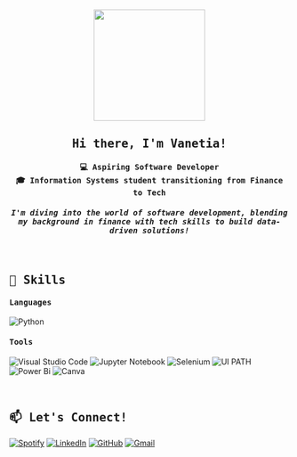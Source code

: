<h3 align="center"><img src="https://media.tenor.com/Py1UPRIlK_YAAAAM/gort-capybara.gif" width="200px" height="200px"></h3>
<h2 align="center"><samp> Hi there, I'm Vanetia! </samp></h2>

<h4 align="center"><samp> 💻 Aspiring Software Developer <br/> 🎓 Information Systems student transitioning from Finance to Tech </samp></h4>
<h5 align="center"><samp> I'm diving into the world of software development, blending my background in finance with tech skills to build data-driven solutions! </samp></h5>


</br>
<h2 align="left"><samp> 🔧 Skills </samp></h2>

<h4 align="left"><samp> Languages </samp></h4>

![Python](https://img.shields.io/badge/python-3670A0?style=for-the-badge&logo=python&logoColor=ffdd54)

<h4 align="left"><samp> Tools </samp></h4>

![Visual Studio Code](https://img.shields.io/badge/Visual%20Studio%20Code-0078d7.svg?style=for-the-badge&logo=visual-studio-code&logoColor=white)
![Jupyter Notebook](https://img.shields.io/badge/jupyter-%23FA0F00.svg?style=for-the-badge&logo=jupyter&logoColor=white)
![Selenium](https://img.shields.io/badge/-selenium-%43B02A?style=for-the-badge&logo=selenium&logoColor=white)
![UI PATH](https://img.shields.io/badge/UiPath-FA4616.svg?style=for-the-badge&logo=UiPath&logoColor=white)
![Power Bi](https://img.shields.io/badge/power_bi-F2C811?style=for-the-badge&logo=powerbi&logoColor=black)
![Canva](https://img.shields.io/badge/Canva-%2300C4CC.svg?style=for-the-badge&logo=Canva&logoColor=white)


</br>
<h2 align="left"><samp> 📫 Let's Connect! </samp></h2>

[![Spotify](https://img.shields.io/badge/Spotify-1ED760?style=for-the-badge&logo=spotify&logoColor=white)](https://open.spotify.com/user/21p66homcn5dj3sbrmdlfhfwq?si=8774bbf783e74960)
[![LinkedIn](https://img.shields.io/badge/linkedin-%230077B5.svg?style=for-the-badge&logo=linkedin&logoColor=white)](www.linkedin.com/in/vanetia)
[![GitHub](https://img.shields.io/badge/github-%23121011.svg?style=for-the-badge&logo=github&logoColor=white)](https://github.com/vanetiaho)
[![Gmail](https://img.shields.io/badge/Gmail-D14836?style=for-the-badge&logo=gmail&logoColor=white)](mailto:vangs.vanetia@gmail.com)
